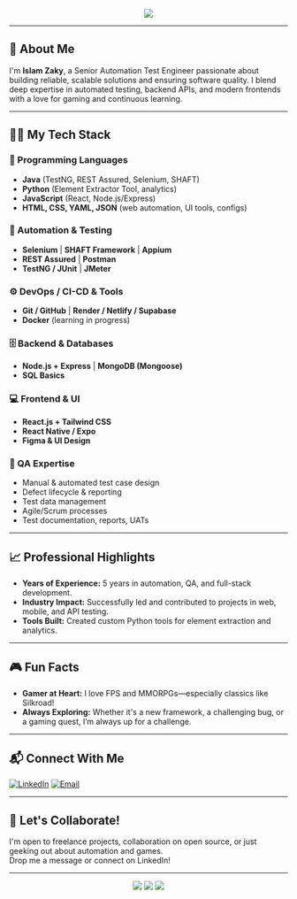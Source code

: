 <p align="center">
  <img src="https://readme-typing-svg.demolab.com?font=Fira+Code&duration=2500&pause=1000&color=2DE7E7&center=true&vCenter=true&width=435&lines=Hi+%F0%9F%91%8B%2C+I'm+Islam+Zaky+(@ieZaky)%21;Senior+Automation+Test+Engineer;Automation+%7C+QA+%7C+Gamer+%7C+Full-stack+Enthusiast" />
</p>

---

## 🌟 About Me

I'm **Islam Zaky**, a Senior Automation Test Engineer passionate about building reliable, scalable solutions and ensuring software quality. I blend deep expertise in automated testing, backend APIs, and modern frontends with a love for gaming and continuous learning.

---

## 🧑‍💻 My Tech Stack

### 🧠 Programming Languages
- **Java** (TestNG, REST Assured, Selenium, SHAFT)
- **Python** (Element Extractor Tool, analytics)
- **JavaScript** (React, Node.js/Express)
- **HTML, CSS, YAML, JSON** (web automation, UI tools, configs)

### 🧩 Automation & Testing
- **Selenium** | **SHAFT Framework** | **Appium**
- **REST Assured** | **Postman**
- **TestNG / JUnit** | **JMeter**

### ⚙️ DevOps / CI-CD & Tools
- **Git / GitHub** | **Render / Netlify / Supabase**
- **Docker** (learning in progress)

### 🗄️ Backend & Databases
- **Node.js + Express** | **MongoDB (Mongoose)**
- **SQL Basics**

### 💻 Frontend & UI
- **React.js + Tailwind CSS**
- **React Native / Expo**
- **Figma & UI Design**

### 🧪 QA Expertise
- Manual & automated test case design
- Defect lifecycle & reporting
- Test data management
- Agile/Scrum processes
- Test documentation, reports, UATs

---

## 📈 Professional Highlights

- **Years of Experience:** 5 years in automation, QA, and full-stack development.
- **Industry Impact:** Successfully led and contributed to projects in web, mobile, and API testing.
- **Tools Built:** Created custom Python tools for element extraction and analytics.

---

## 🎮 Fun Facts

- **Gamer at Heart:** I love FPS and MMORPGs—especially classics like Silkroad!
- **Always Exploring:** Whether it's a new framework, a challenging bug, or a gaming quest, I’m always up for a challenge.

---

## 📬 Connect With Me

[![LinkedIn](https://img.shields.io/badge/-LinkedIn-0A66C2?style=flat&logo=linkedin&logoColor=white)](https://www.linkedin.com/in/iezaky/)
[![Email](https://img.shields.io/badge/-Email-D14836?style=flat&logo=gmail&logoColor=white)](mailto:McEslam58@gmail.com)

---

## 🚀 Let's Collaborate!

I'm open to freelance projects, collaboration on open source, or just geeking out about automation and games.  
Drop me a message or connect on LinkedIn!

---

<p align="center">
  <img src="https://github-readme-stats.vercel.app/api?username=ieZaky&show_icons=true&theme=radical" />
  <img src="https://github-readme-streak-stats.herokuapp.com/?user=ieZaky&theme=radical" />
  <img src="https://github-profile-summary-cards.vercel.app/api/cards/profile-details?username=ieZaky&theme=github_dark" />
</p>
